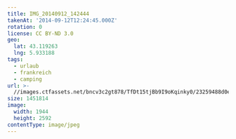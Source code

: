 ```yaml
---
title: IMG_20140912_142444
takenAt: '2014-09-12T12:24:45.000Z'
rotation: 0
license: CC BY-ND 3.0
geo:
  lat: 43.119263
  lng: 5.933188
tags:
  - urlaub
  - frankreich
  - camping
url: >-
  //images.ctfassets.net/bncv3c2gt878/TfDt15tjBb9I9oKqinky0/23259488d0ebc62f78f817b4d326553b/img_20140912_142444_28312919845_o
size: 1451814
image:
  width: 1944
  height: 2592
contentType: image/jpeg
---
```


